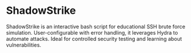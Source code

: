 # ShadowStrike
ShadowStrike is an interactive bash script for educational SSH brute force simulation. User-configurable with error handling, it leverages Hydra to automate attacks. Ideal for controlled security testing and learning about vulnerabilities.
